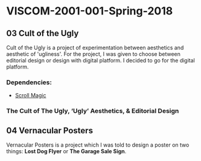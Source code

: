 # VISCOM-2001-001-Spring-2018
## 03 Cult of the Ugly

Cult of the Ugly is a project of experimentation between aesthetics and aesthetic of 'ugliness'. For the project, I was given to choose between editorial design or design with digital platform. I decided to go for the digital platform.

### Dependencies:
 - [Scroll Magic](https://github.com/janpaepke/ScrollMagic)

### The Cult of The Ugly, ‘Ugly’ Aesthetics, & Editorial Design

## 04 Vernacular Posters

Vernacular Posters is a project which I was told to design a poster on two things: **Lost Dog Flyer** or **The Garage Sale Sign**.
